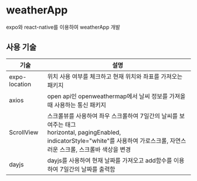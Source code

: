 # weatherApp
expo와 react-native를 이용하여 weatherApp 개발

## 사용 기술
|기술|설명|
|--|--|
|expo-location|위치 사용 여부를 체크하고 현재 위치와 좌표를 가져오는 패키지|
|axios|open api인 openweathermap에서 날씨 정보를 가져올때 사용하는 통신 패키지|
|ScrollView|스크롤뷰를 사용하여 좌우 스크롤하여 7일간의 날씨를 보여주는 태그 <br/> horizontal, pagingEnabled, indicatorStyle="white"를 사용하여 가로스크롤, 자연스러운 스크롤, 스크롤바 색상을 변경|
|dayjs|dayjs를 사용하여 현재 날짜를 가져오고 add함수를 이용하여 7일간의 날짜를 출력함|

